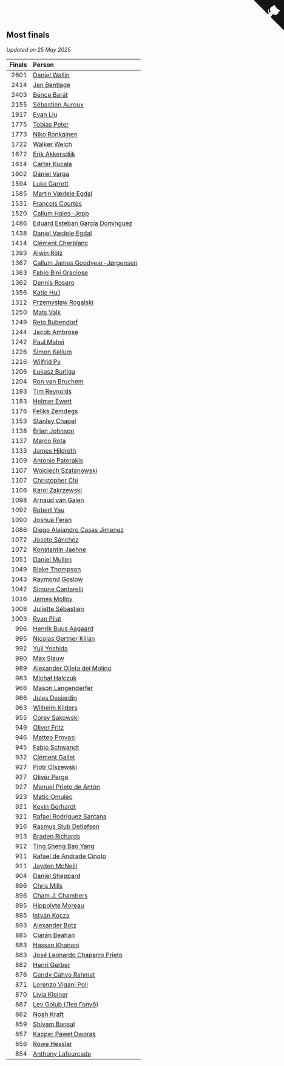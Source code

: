 ## Most finals

*Updated on 25 May 2025*

| Finals | Person |
| ---: | :--- |
| 2601 | [Daniel Wallin](https://www.worldcubeassociation.org/persons/2013WALL03) |
| 2414 | [Jan Bentlage](https://www.worldcubeassociation.org/persons/2010BENT01) |
| 2403 | [Bence Barát](https://www.worldcubeassociation.org/persons/2008BARA01) |
| 2155 | [Sébastien Auroux](https://www.worldcubeassociation.org/persons/2008AURO01) |
| 1917 | [Evan Liu](https://www.worldcubeassociation.org/persons/2009LIUE01) |
| 1775 | [Tobias Peter](https://www.worldcubeassociation.org/persons/2014PETE03) |
| 1773 | [Niko Ronkainen](https://www.worldcubeassociation.org/persons/2010RONK01) |
| 1722 | [Walker Welch](https://www.worldcubeassociation.org/persons/2011WELC01) |
| 1672 | [Erik Akkersdijk](https://www.worldcubeassociation.org/persons/2005AKKE01) |
| 1614 | [Carter Kucala](https://www.worldcubeassociation.org/persons/2015KUCA01) |
| 1602 | [Dániel Varga](https://www.worldcubeassociation.org/persons/2008VARG01) |
| 1594 | [Luke Garrett](https://www.worldcubeassociation.org/persons/2017GARR05) |
| 1585 | [Martin Vædele Egdal](https://www.worldcubeassociation.org/persons/2013EGDA02) |
| 1531 | [François Courtès](https://www.worldcubeassociation.org/persons/2008COUR01) |
| 1520 | [Callum Hales-Jepp](https://www.worldcubeassociation.org/persons/2012HALE01) |
| 1486 | [Eduard Esteban García Domínguez](https://www.worldcubeassociation.org/persons/2011EDUA01) |
| 1438 | [Daniel Vædele Egdal](https://www.worldcubeassociation.org/persons/2013EGDA01) |
| 1414 | [Clément Cherblanc](https://www.worldcubeassociation.org/persons/2014CHER05) |
| 1393 | [Alwin Rölz](https://www.worldcubeassociation.org/persons/2016ROLZ01) |
| 1367 | [Callum James Goodyear-Jørgensen](https://www.worldcubeassociation.org/persons/2012GOOD02) |
| 1363 | [Fabio Bini Graciose](https://www.worldcubeassociation.org/persons/2010GRAC02) |
| 1362 | [Dennis Rosero](https://www.worldcubeassociation.org/persons/2010ROSE03) |
| 1356 | [Katie Hull](https://www.worldcubeassociation.org/persons/2010HULL01) |
| 1312 | [Przemysław Rogalski](https://www.worldcubeassociation.org/persons/2013ROGA02) |
| 1250 | [Mats Valk](https://www.worldcubeassociation.org/persons/2007VALK01) |
| 1249 | [Reto Bubendorf](https://www.worldcubeassociation.org/persons/2012BUBE01) |
| 1244 | [Jacob Ambrose](https://www.worldcubeassociation.org/persons/2010AMBR01) |
| 1242 | [Paul Mahvi](https://www.worldcubeassociation.org/persons/2012MAHV01) |
| 1226 | [Simon Kellum](https://www.worldcubeassociation.org/persons/2016KELL12) |
| 1216 | [Wilfrid Py](https://www.worldcubeassociation.org/persons/2016PYWI01) |
| 1206 | [Łukasz Burliga](https://www.worldcubeassociation.org/persons/2013BURL01) |
| 1204 | [Ron van Bruchem](https://www.worldcubeassociation.org/persons/2003BRUC01) |
| 1193 | [Tim Reynolds](https://www.worldcubeassociation.org/persons/2005REYN01) |
| 1183 | [Helmer Ewert](https://www.worldcubeassociation.org/persons/2015EWER01) |
| 1176 | [Feliks Zemdegs](https://www.worldcubeassociation.org/persons/2009ZEMD01) |
| 1153 | [Stanley Chapel](https://www.worldcubeassociation.org/persons/2016CHAP04) |
| 1138 | [Brian Johnson](https://www.worldcubeassociation.org/persons/2013JOHN10) |
| 1137 | [Marco Rota](https://www.worldcubeassociation.org/persons/2009ROTA01) |
| 1133 | [James Hildreth](https://www.worldcubeassociation.org/persons/2009HILD01) |
| 1109 | [Antonie Paterakis](https://www.worldcubeassociation.org/persons/2012PATE01) |
| 1107 | [Wojciech Szatanowski](https://www.worldcubeassociation.org/persons/2011SZAT01) |
| 1107 | [Christopher Chi](https://www.worldcubeassociation.org/persons/2014CHIC01) |
| 1106 | [Karol Zakrzewski](https://www.worldcubeassociation.org/persons/2014ZAKR01) |
| 1098 | [Arnaud van Galen](https://www.worldcubeassociation.org/persons/2006GALE01) |
| 1092 | [Robert Yau](https://www.worldcubeassociation.org/persons/2009YAUR01) |
| 1090 | [Joshua Feran](https://www.worldcubeassociation.org/persons/2011FERA01) |
| 1086 | [Diego Alejandro Casas Jimenez](https://www.worldcubeassociation.org/persons/2014JIME05) |
| 1072 | [Josete Sánchez](https://www.worldcubeassociation.org/persons/2015SANC18) |
| 1072 | [Konstantin Jaehne](https://www.worldcubeassociation.org/persons/2015JAEH01) |
| 1051 | [Daniel Mullen](https://www.worldcubeassociation.org/persons/2016MULL04) |
| 1049 | [Blake Thompson](https://www.worldcubeassociation.org/persons/2010THOM03) |
| 1043 | [Raymond Goslow](https://www.worldcubeassociation.org/persons/2014GOSL01) |
| 1042 | [Simone Cantarelli](https://www.worldcubeassociation.org/persons/2012CANT02) |
| 1016 | [James Molloy](https://www.worldcubeassociation.org/persons/2011MOLL01) |
| 1008 | [Juliette Sébastien](https://www.worldcubeassociation.org/persons/2014SEBA01) |
| 1003 | [Ryan Pilat](https://www.worldcubeassociation.org/persons/2016PILA03) |
| 996 | [Henrik Buus Aagaard](https://www.worldcubeassociation.org/persons/2006BUUS01) |
| 995 | [Nicolas Gertner Kilian](https://www.worldcubeassociation.org/persons/2013GERT01) |
| 992 | [Yuji Yoshida](https://www.worldcubeassociation.org/persons/2015YOSH01) |
| 990 | [Max Siauw](https://www.worldcubeassociation.org/persons/2017SIAU02) |
| 989 | [Alexander Olleta del Molino](https://www.worldcubeassociation.org/persons/2008OLLE01) |
| 983 | [Michał Halczuk](https://www.worldcubeassociation.org/persons/2006HALC01) |
| 966 | [Mason Langenderfer](https://www.worldcubeassociation.org/persons/2013LANG03) |
| 966 | [Jules Desjardin](https://www.worldcubeassociation.org/persons/2010DESJ01) |
| 963 | [Wilhelm Kilders](https://www.worldcubeassociation.org/persons/2010KILD02) |
| 955 | [Corey Sakowski](https://www.worldcubeassociation.org/persons/2011SAKO01) |
| 949 | [Oliver Fritz](https://www.worldcubeassociation.org/persons/2014FRIT02) |
| 946 | [Matteo Provasi](https://www.worldcubeassociation.org/persons/2009PROV01) |
| 945 | [Fabio Schwandt](https://www.worldcubeassociation.org/persons/2014SCHW02) |
| 932 | [Clément Gallet](https://www.worldcubeassociation.org/persons/2004GALL02) |
| 927 | [Piotr Olszewski](https://www.worldcubeassociation.org/persons/2013OLSZ02) |
| 927 | [Olivér Perge](https://www.worldcubeassociation.org/persons/2007PERG01) |
| 927 | [Manuel Prieto de Antón](https://www.worldcubeassociation.org/persons/2015ANTO04) |
| 923 | [Matic Omulec](https://www.worldcubeassociation.org/persons/2010OMUL02) |
| 921 | [Kevin Gerhardt](https://www.worldcubeassociation.org/persons/2013GERH01) |
| 921 | [Rafael Rodriguez Santana](https://www.worldcubeassociation.org/persons/2012SANT12) |
| 916 | [Rasmus Stub Detlefsen](https://www.worldcubeassociation.org/persons/2014DETL01) |
| 913 | [Braden Richards](https://www.worldcubeassociation.org/persons/2017RICH02) |
| 912 | [Ting Sheng Bao Yang](https://www.worldcubeassociation.org/persons/2008BAOY01) |
| 911 | [Rafael de Andrade Cinoto](https://www.worldcubeassociation.org/persons/2007CINO01) |
| 911 | [Jayden McNeill](https://www.worldcubeassociation.org/persons/2012MCNE01) |
| 904 | [Daniel Sheppard](https://www.worldcubeassociation.org/persons/2009SHEP01) |
| 896 | [Chris Mills](https://www.worldcubeassociation.org/persons/2014MILL04) |
| 896 | [Cham J. Chambers](https://www.worldcubeassociation.org/persons/2017CHAM09) |
| 895 | [Hippolyte Moreau](https://www.worldcubeassociation.org/persons/2008MORE02) |
| 895 | [István Kocza](https://www.worldcubeassociation.org/persons/2005KOCZ01) |
| 893 | [Alexander Botz](https://www.worldcubeassociation.org/persons/2013BOTZ01) |
| 885 | [Ciarán Beahan](https://www.worldcubeassociation.org/persons/2012BEAH01) |
| 883 | [Hassan Khanani](https://www.worldcubeassociation.org/persons/2018KHAN26) |
| 883 | [José Leonardo Chaparro Prieto](https://www.worldcubeassociation.org/persons/2011CHAP01) |
| 882 | [Henri Gerber](https://www.worldcubeassociation.org/persons/2014GERB01) |
| 876 | [Cendy Cahyo Rahmat](https://www.worldcubeassociation.org/persons/2010RAHM02) |
| 871 | [Lorenzo Vigani Poli](https://www.worldcubeassociation.org/persons/2007POLI01) |
| 870 | [Livia Kleiner](https://www.worldcubeassociation.org/persons/2013KLEI03) |
| 867 | [Lev Golub (Лев Голуб)](https://www.worldcubeassociation.org/persons/2014HOLU01) |
| 862 | [Noah Kraft](https://www.worldcubeassociation.org/persons/2016KRAF01) |
| 859 | [Shivam Bansal](https://www.worldcubeassociation.org/persons/2011BANS02) |
| 857 | [Kacper Paweł Dworak](https://www.worldcubeassociation.org/persons/2020DWOR01) |
| 856 | [Rowe Hessler](https://www.worldcubeassociation.org/persons/2007HESS01) |
| 854 | [Anthony Lafourcade](https://www.worldcubeassociation.org/persons/2014LAFO01) |


<a href="https://github.com/jonatanklosko/wca_statistics" class="github-corner" aria-label="View source on Github"><svg width="80" height="80" viewBox="0 0 250 250" style="fill:#151513; color:#fff; position: absolute; top: 0; border: 0; right: 0;" aria-hidden="true"><path d="M0,0 L115,115 L130,115 L142,142 L250,250 L250,0 Z"></path><path d="M128.3,109.0 C113.8,99.7 119.0,89.6 119.0,89.6 C122.0,82.7 120.5,78.6 120.5,78.6 C119.2,72.0 123.4,76.3 123.4,76.3 C127.3,80.9 125.5,87.3 125.5,87.3 C122.9,97.6 130.6,101.9 134.4,103.2" fill="currentColor" style="transform-origin: 130px 106px;" class="octo-arm"></path><path d="M115.0,115.0 C114.9,115.1 118.7,116.5 119.8,115.4 L133.7,101.6 C136.9,99.2 139.9,98.4 142.2,98.6 C133.8,88.0 127.5,74.4 143.8,58.0 C148.5,53.4 154.0,51.2 159.7,51.0 C160.3,49.4 163.2,43.6 171.4,40.1 C171.4,40.1 176.1,42.5 178.8,56.2 C183.1,58.6 187.2,61.8 190.9,65.4 C194.5,69.0 197.7,73.2 200.1,77.6 C213.8,80.2 216.3,84.9 216.3,84.9 C212.7,93.1 206.9,96.0 205.4,96.6 C205.1,102.4 203.0,107.8 198.3,112.5 C181.9,128.9 168.3,122.5 157.7,114.1 C157.9,116.9 156.7,120.9 152.7,124.9 L141.0,136.5 C139.8,137.7 141.6,141.9 141.8,141.8 Z" fill="currentColor" class="octo-body"></path></svg></a><style>.github-corner:hover .octo-arm{animation:octocat-wave 560ms ease-in-out}@keyframes octocat-wave{0%,100%{transform:rotate(0)}20%,60%{transform:rotate(-25deg)}40%,80%{transform:rotate(10deg)}}@media (max-width:500px){.github-corner:hover .octo-arm{animation:none}.github-corner .octo-arm{animation:octocat-wave 560ms ease-in-out}}</style>
